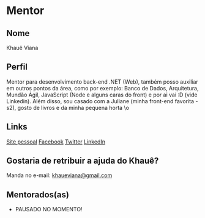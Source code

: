 # Mentor

## Nome

Khauê Viana

## Perfil

Mentor para desenvolvimento back-end .NET (Web), também posso auxiliar em outros pontos da área, como por exemplo: Banco de Dados, Arquitetura, Mundão Ágil, JavaScript (Node e alguns caras do front) e por ai vai :D (vide Linkedin). Além disso, sou casado com a Juliane (minha front-end favorita *-* s2), gosto de livros e da minha pequena horta \o

## Links

[Site pessoal](medium.com/@khaueviana)
[Facebook](facebook.com/khaueviana)
[Twitter](twitter.com/khaueviana)
[LinkedIn](https://www.linkedin.com/in/khau%C3%AA-viana-13b03445/)

## Gostaria de retribuir a ajuda do Khauê?

Manda no e-mail: khaueviana@gmail.com

## Mentorados(as)

- PAUSADO NO MOMENTO!